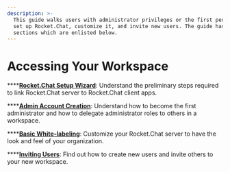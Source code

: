 ```yaml
---
description: >-
  This guide walks users with administrator privileges or the first person to
  set up Rocket.Chat, customize it, and invite new users. The guide has several
  sections which are enlisted below.
---
```


# Accessing Your Workspace

****[**Rocket.Chat Setup Wizard**](rocket.chat-setup-wizard.md):  Understand the preliminary steps required to link Rocket.Chat server to Rocket.Chat client apps.   &#x20;

****[**Admin Account Creation**](creating-the-first-administrator.md):  Understand how to become the first administrator and how to delegate administrator roles to others in a workspace.

****[**Basic White-labeling**](../basic-white-labeling.md): Customize your Rocket.Chat server to have the look and feel of your organization.  &#x20;

****[**Inviting Users**](inviting-users.md): Find out how to create new users and invite others to your new workspace.

